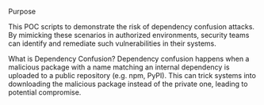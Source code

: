 Purpose

This POC scripts to demonstrate the risk of dependency confusion attacks. By mimicking these scenarios in authorized environments, security teams can identify and remediate such vulnerabilities in their systems.

What is Dependency Confusion?
Dependency confusion happens when a malicious package with a name matching an internal dependency is uploaded to a public repository (e.g. npm, PyPI). This can trick systems into downloading the malicious package instead of the private one, leading to potential compromise.
